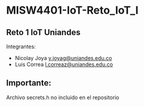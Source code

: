 # MISW4401-IoT-Reto_IoT_I
## Reto 1 IoT Uniandes

Integrantes: 
- Nicolay Joya  y.joyag@uniandes.edu.co
- Luis Correa   l.correaz@uniandes.edu.co

## Importante: 
Archivo secrets.h no incluido en el repositorio
